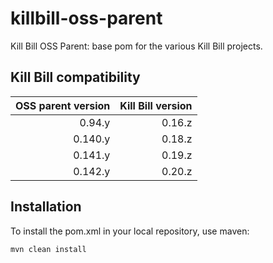 killbill-oss-parent
===================

Kill Bill OSS Parent: base pom for the various Kill Bill projects.

Kill Bill compatibility
-----------------------

| OSS parent version | Kill Bill version |
| -----------------: | ----------------: |
| 0.94.y             | 0.16.z            |
| 0.140.y            | 0.18.z            |
| 0.141.y            | 0.19.z            |
| 0.142.y            | 0.20.z            |

Installation
------------

To install the pom.xml in your local repository, use maven:

    mvn clean install
